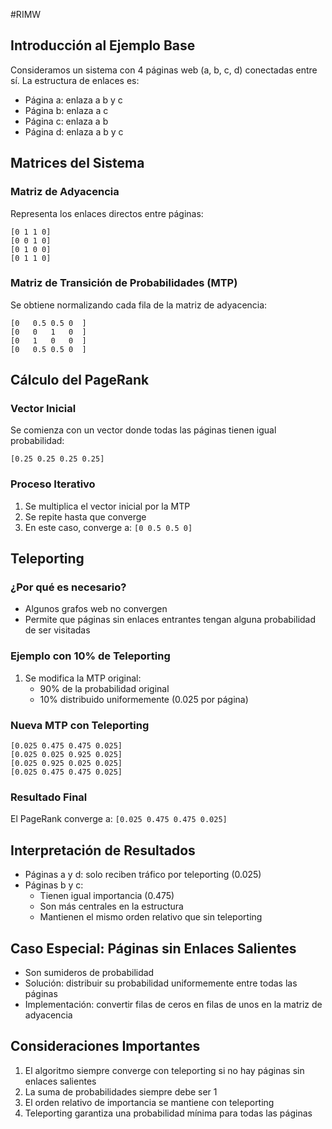 #RIMW 
## Introducción al Ejemplo Base
Consideramos un sistema con 4 páginas web (a, b, c, d) conectadas entre sí. La estructura de enlaces es:
- Página a: enlaza a b y c
- Página b: enlaza a c
- Página c: enlaza a b
- Página d: enlaza a b y c

## Matrices del Sistema

### Matriz de Adyacencia
Representa los enlaces directos entre páginas:
```
[0 1 1 0]
[0 0 1 0]
[0 1 0 0]
[0 1 1 0]
```

### Matriz de Transición de Probabilidades (MTP)
Se obtiene normalizando cada fila de la matriz de adyacencia:
```
[0   0.5 0.5 0  ]
[0   0   1   0  ]
[0   1   0   0  ]
[0   0.5 0.5 0  ]
```

## Cálculo del PageRank

### Vector Inicial
Se comienza con un vector donde todas las páginas tienen igual probabilidad:
```
[0.25 0.25 0.25 0.25]
```

### Proceso Iterativo
1. Se multiplica el vector inicial por la MTP
2. Se repite hasta que converge
3. En este caso, converge a: `[0 0.5 0.5 0]`

## Teleporting

### ¿Por qué es necesario?
- Algunos grafos web no convergen
- Permite que páginas sin enlaces entrantes tengan alguna probabilidad de ser visitadas

### Ejemplo con 10% de Teleporting
1. Se modifica la MTP original:
   - 90% de la probabilidad original
   - 10% distribuido uniformemente (0.025 por página)

### Nueva MTP con Teleporting
```
[0.025 0.475 0.475 0.025]
[0.025 0.025 0.925 0.025]
[0.025 0.925 0.025 0.025]
[0.025 0.475 0.475 0.025]
```

### Resultado Final
El PageRank converge a: `[0.025 0.475 0.475 0.025]`

## Interpretación de Resultados
- Páginas a y d: solo reciben tráfico por teleporting (0.025)
- Páginas b y c: 
  - Tienen igual importancia (0.475)
  - Son más centrales en la estructura
  - Mantienen el mismo orden relativo que sin teleporting

## Caso Especial: Páginas sin Enlaces Salientes
- Son sumideros de probabilidad
- Solución: distribuir su probabilidad uniformemente entre todas las páginas
- Implementación: convertir filas de ceros en filas de unos en la matriz de adyacencia

## Consideraciones Importantes
1. El algoritmo siempre converge con teleporting si no hay páginas sin enlaces salientes
2. La suma de probabilidades siempre debe ser 1
3. El orden relativo de importancia se mantiene con teleporting
4. Teleporting garantiza una probabilidad mínima para todas las páginas